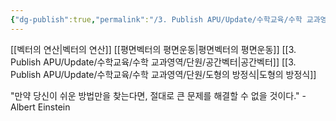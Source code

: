 ```yaml
---
{"dg-publish":true,"permalink":"/3. Publish APU/Update/수학교육/수학 교과영역/수학영역/벡터/","dgPassFrontmatter":true,"noteIcon":"","created":"","updated":""}
---
```


[[벡터의 연산\|벡터의 연산]] 
[[평면벡터의 평면운동\|평면벡터의 평면운동]] 
[[3. Publish APU/Update/수학교육/수학 교과영역/단원/공간벡터\|공간벡터]]
[[3. Publish APU/Update/수학교육/수학 교과영역/단원/도형의 방정식\|도형의 방정식]]

 
 "만약 당신이 쉬운 방법만을 찾는다면, 절대로 큰 문제를 해결할 수 없을 것이다." - Albert Einstein